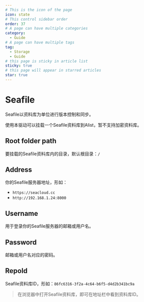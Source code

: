 ```yaml
---
# This is the icon of the page
icon: state
# This control sidebar order
order: 37
# A page can have multiple categories
category:
  - Guide
# A page can have multiple tags
tag:
  - Storage
  - Guide
# this page is sticky in article list
sticky: true
# this page will appear in starred articles
star: true
---
```

# Seafile

Seafile以资料库为单位进行版本控制和同步。

使用本驱动可以挂载一个Seafile资料库到Alist，暂不支持加密资料库。

## Root folder path

要挂载的Seafile资料库内的目录，默认根目录：`/`

## Address

你的Seafile服务器地址，形如：
- `https://seacloud.cc`
- `http://192.168.1.24:8000`

## Username

用于登录你的Seafile服务器的邮箱或用户名。

## Password

邮箱或用户名对应的密码。

## RepoId

Seafile资料库ID，形如：`86fc6316-3f2a-4c64-b6f5-d4d2b341bc9a`

> 在浏览器中打开Seafile资料库，即可在地址栏中看到资料库ID。
